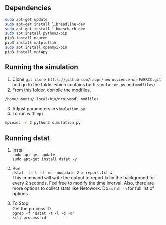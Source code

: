 
## Dependencies

```bash
sudo apt-get update 
sudo apt-get install libreadline-dev
sudo apt-get install libmeschach-dev
sudo apt install python3-pip
pip3 install neuron
pip3 install matplotlib
sudo apt install openmpi-bin
pip3 install mpi4py
```

## Running the simulation
1. Clone `git clone https://github.com/raopr/neuroscience-on-FABRIC.git` and go to the folder which contains both `simulation.py` and `modfiles/`
2. From this folder, compile the modfiles,
```bash
/home/ubuntu/.local/bin/nrnivmodl modfiles
```
3. Adjust parameters in `simulation.py`.
4. To run with `mpi`,
```bash
mpiexec -n 2 python3 simulation.py
```

## Running dstat

1. Install 
<br>`sudo apt-get update`
<br>`sudo apt-get install dstat -y`

2. Run
<br>`dstat -t -l -d -m --noupdate 2 > report.txt &`
<br> This command will write the output to report.txt in the background for every 2 seconds. Feel free to modify the time interval. Also, there are more options to collect stats like Netowork. Do `dstat -h` for full list of options 

3. To Stop:
<br> Get the process ID
<br>`pgrep -f "dstat -t -l -d -m"`
<br>`kill process-id`
